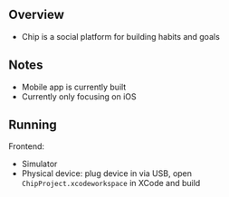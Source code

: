 ## Overview

- Chip is a social platform for building habits and goals

## Notes

- Mobile app is currently built
- Currently only focusing on iOS

## Running

Frontend:

- Simulator
- Physical device: plug device in via USB, open `ChipProject.xcodeworkspace` in XCode and build

<!-- Brief demo: https://www.youtube.com/watch?v=WGds-UYgeeo -->
<!-- ![goals cloud image](goals_cloud.png "Goals Cloud") -->
